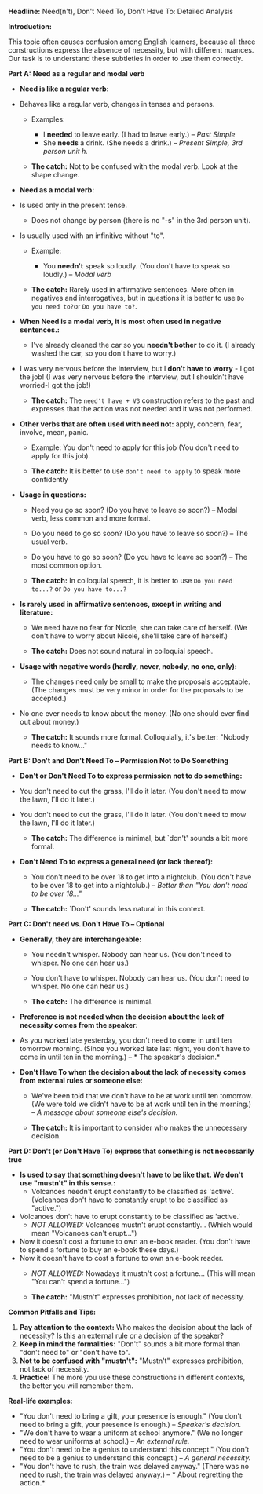 **Headline:** Need(n't), Don't Need To, Don't Have To: Detailed Analysis

**Introduction:**

This topic often causes confusion among English learners, because all three constructions express the absence of necessity, but with different nuances. Our task is to understand these subtleties in order to use them correctly.

**Part A: Need as a regular and modal verb**

* **Need is like a regular verb:**
* Behaves like a regular verb, changes in tenses and persons.
    * Examples:
        *   I **needed** to leave early. (I had to leave early.) – *Past Simple*
        *   She **needs** a drink. (She needs a drink.) – *Present Simple, 3rd person unit h.*

    * **The catch:** Not to be confused with the modal verb. Look at the shape change.

* **Need as a modal verb:**
* Is used only in the present tense.
    * Does not change by person (there is no "-s" in the 3rd person unit).
* Is usually used with an infinitive without "to".
    * Example:
        *   You **needn't** speak so loudly. (You don't have to speak so loudly.) – *Modal verb*

    * **The catch:** Rarely used in affirmative sentences. More often in negatives and interrogatives, but in questions it is better to use `Do you need to?`or `Do you have to?`.

* **When Need is a modal verb, it is most often used in negative sentences.:**

    *   I've already cleaned the car so you **needn't bother** to do it. (I already washed the car, so you don't have to worry.)
* I was very nervous before the interview, but I **don't have to worry** - I got the job! (I was very nervous before the interview, but I shouldn't have worried-I got the job!)

    * **The catch:** The `need't have + V3` construction refers to the past and expresses that the action was not needed and it was not performed.
* **Other verbs that are often used with need not:** apply, concern, fear, involve, mean, panic.

    * Example: You don't need to apply for this job (You don't need to apply for this job).

    * **The catch:** It is better to use `don't need to apply` to speak more confidently

* **Usage in questions:**
    *   Need you go so soon? (Do you have to leave so soon?) – Modal verb, less common and more formal.
    *   Do you need to go so soon? (Do you have to leave so soon?) – The usual verb.
    *   Do you have to go so soon? (Do you have to leave so soon?) – The most common option.

    * **The catch:** In colloquial speech, it is better to use `Do you need to...?` or `Do you have to...?`
* **Is rarely used in affirmative sentences, except in writing and literature:**
    *   We need have no fear for Nicole, she can take care of herself. (We don't have to worry about Nicole, she'll take care of herself.)

    * **The catch:** Does not sound natural in colloquial speech.

* **Usage with negative words (hardly, never, nobody, no one, only):**
    *   The changes need only be small to make the proposals acceptable. (The changes must be very minor in order for the proposals to be accepted.)
* No one ever needs to know about the money. (No one should ever find out about money.)

    * **The catch:** It sounds more formal. Colloquially, it's better: "Nobody needs to know..."

**Part B: Don't and Don't Need To – Permission Not to Do Something**

* **Don't or Don't Need To to express permission not to do something:**
* You don't need to cut the grass, I'll do it later. (You don't need to mow the lawn, I'll do it later.)
* You don't need to cut the grass, I'll do it later. (You don't need to mow the lawn, I'll do it later.)

    * **The catch:** The difference is minimal, but `don't' sounds a bit more formal.
* **Don't Need To to express a general need (or lack thereof):**
    *   You don't need to be over 18 to get into a nightclub. (You don't have to be over 18 to get into a nightclub.) – *Better than "You don't need to be over 18..."*

    * **The catch:** `Don't' sounds less natural in this context.

**Part C: Don't need vs. Don't Have To – Optional**

* **Generally, they are interchangeable:**
    *   You needn't whisper. Nobody can hear us. (You don't need to whisper. No one can hear us.)
    *   You don't have to whisper. Nobody can hear us. (You don't need to whisper. No one can hear us.)

    * **The catch:** The difference is minimal.
* **Preference is not needed when the decision about the lack of necessity comes from the speaker:**
* As you worked late yesterday, you don't need to come in until ten tomorrow morning. (Since you worked late last night, you don't have to come in until ten in the morning.) – * The speaker's decision.*

* **Don't Have To when the decision about the lack of necessity comes from external rules or someone else:**

    *   We've been told that we don't have to be at work until ten tomorrow. (We were told we didn't have to be at work until ten in the morning.) – *A message about someone else's decision.*

    * **The catch:** It is important to consider who makes the unnecessary decision.

**Part D: Don't (or Don't Have To) express that something is not necessarily true**

* **Is used to say that something doesn't have to be like that. We don't use "mustn't" in this sense.:**
    *   Volcanoes needn't erupt constantly to be classified as 'active'. (Volcanoes don't have to constantly erupt to be classified as "active.")
* Volcanoes don't have to erupt constantly to be classified as 'active.'
    * *NOT ALLOWED:* Volcanoes mustn't erupt constantly... (Which would mean "Volcanoes can't erupt...")
* Now it doesn't cost a fortune to own an e-book reader. (You don't have to spend a fortune to buy an e-book these days.)
* Now it doesn't have to cost a fortune to own an e-book reader.
    * *NOT ALLOWED:* Nowadays it mustn't cost a fortune... (This will mean "You can't spend a fortune...")

    * **The catch:** "Mustn't" expresses prohibition, not lack of necessity.

**Common Pitfalls and Tips:**

1. **Pay attention to the context:** Who makes the decision about the lack of necessity? Is this an external rule or a decision of the speaker?
2. **Keep in mind the formalities:** "Don't" sounds a bit more formal than "don't need to" or "don't have to".
3. **Not to be confused with "mustn't":** "Mustn't" expresses prohibition, not lack of necessity.
4. **Practice!** The more you use these constructions in different contexts, the better you will remember them.

**Real-life examples:**

* "You don't need to bring a gift, your presence is enough." (You don't need to bring a gift, your presence is enough.) – *Speaker's decision.*
* "We don't have to wear a uniform at school anymore." (We no longer need to wear uniforms at school.) – *An external rule.*
* "You don't need to be a genius to understand this concept." (You don't need to be a genius to understand this concept.) – *A general necessity.*
* "You don't have to rush, the train was delayed anyway." (There was no need to rush, the train was delayed anyway.) – * About regretting the action.*